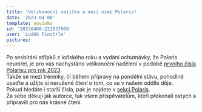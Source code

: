 ```yaml
---
title: 'Velikonoční vajíčka a mezi nimi Polaris!'
date: '2023-04-08'
template: novinka
id: '20230408-221837000'
user: 'Luděk Finstrle'
pictures:
---
```

Po sesbírání střípků z loňského roku a vydání ochutnávky, že Polaris neumřel, je pro vás nachystáno velikonoční nadělení v podobě [prvního čísla Polarisu pro rok 2023](https://zabiny.club/data/polaris/2023/Polaris_2023_01.pdf).  
Takže se mezi tréninky, či během přípravy na pondělní slávu, pohodlně usaďte a užijte si nerušené čtení o tom, co se v našem oddíle děje.  
Pokud hledáte i starší čísla, pak je najdete v [sekci Polaris](https://zabiny.club/polaris).  
Za sebe děkuji jak autorce, tak všem přispěvatelům, kteří překonali ostych a připravili pro nás krásné čtení.
